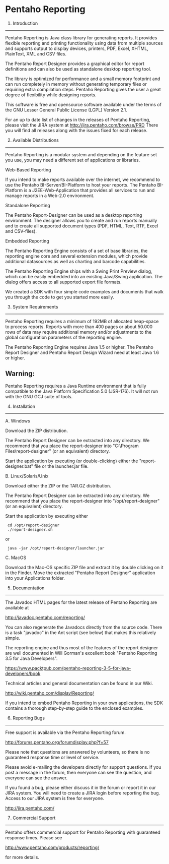Pentaho Reporting
=================


1. Introduction
---------------

Pentaho Reporting is Java class library for generating reports. It provides
flexible reporting and printing functionality using data from multiple sources
and supports output to display devices, printers, PDF, Excel, XHTML,
PlainText, XML and CSV files.

The Pentaho Report Designer provides a graphical editor for report definitions
and can also be used as standalone desktop reporting tool.

The library is optimized for performance and a small memory footprint and
can run completely in memory without generating temporary files or requiring
extra compilation steps. Pentaho Reporting gives the user a great degree of
flexibility while designing reports.

This software is free and opensource software available under the
terms of the GNU Lesser General Public License (LGPL) Version 2.1.

For an up to date list of changes in the releases of Pentaho Reporting,
please visit the JIRA system at http://jira.pentaho.com/browse/PRD
There you will find all releases along with the issues fixed for each
release.


2. Available Distributions
--------------------------

Pentaho Reporting is a modular system and depending on the feature set you
use, you may need a different set of applications or libraries.


Web-Based Reporting

If you intend to make reports available over the internet, we recommend to
use the Pentaho BI-Server/BI-Platform to host your reports. The Pentaho
BI-Platform is a J2EE-Web-Application that provides all services to run and
manage reports in a Web-2.0 environment.


Standalone Reporting

The Pentaho Report-Designer can be used as a desktop reporting environment.
The designer allows you to create and run reports manually and to create all
supported document types (PDF, HTML, Text, RTF, Excel and CSV-files).


Embedded Reporting

The Pentaho Reporting Engine consists of a set of base libraries, the
reporting engine core and several extension modules, which provide
additional datasources as well as charting and barcode capabilities.

The Pentaho Reporting Engine ships with a Swing Print Preview dialog, which
can be easily embedded into an existing Java/Swing application. The dialog
offers access to all supported export file formats.

We created a SDK with four simple code examples and documents that walk you
through the code to get you started more easily.


3. System Requirements
----------------------

Pentaho Reporting requires a minimum of 192MB of allocated heap-space to
process reports. Reports with more than 400 pages or about 50.000 rows of data
may require additional memory and/or adjustments to the global configuration
parameters of the reporting engine.

The Pentaho Reporting Engine requires Java 1.5 or higher. The Pentaho Report
Designer and Pentaho Report Design Wizard need at least Java 1.6 or higher.

  Warning:
  --------
  Pentaho Reporting requires a Java Runtime environment that is fully
  compatible to the Java Platform Specification 5.0 (JSR-176). It will
  not run with the GNU GCJ suite of tools.


4. Installation
---------------

A. Windows

   Download the ZIP distribution.

   The Pentaho Report Designer can be extracted into any directory. We
   recommend that you place the report-designer into
   "C:\Program Files\report-designer" (or an equivalent) directory.

   Start the application by executing (or double-clicking) either the
   "report-designer.bat" file or the launcher.jar file.

B. Linux/Solaris/Unix

   Download either the ZIP or the TAR.GZ distribution.

   The Pentaho Report Designer can be extracted into any directory. We
   recommend that you place the report-designer into
   "/opt/report-designer" (or an equivalent) directory.

   Start the application by executing either

     cd /opt/report-designer
     ./report-designer.sh

   or

     java -jar /opt/report-designer/launcher.jar

C. MacOS

   Download the Mac-OS specific ZIP file and extract it by double clicking
   on it in the Finder. Move the extracted "Pentaho Report Designer"
   application into your Applications folder.


5. Documentation
----------------

The Javadoc HTML pages for the latest release of Pentaho Reporting are
available at

  http://javadoc.pentaho.com/reporting/


You can also regenerate the Javadocs directly from the source code. There is
a task "javadoc" in the Ant script (see below) that makes this relatively
simple.

The reporting engine and thus most of the features of the report designer are
well documented in Will Gorman's excellent book "Pentaho Reporting 3.5 for
Java Developers".

  https://www.packtpub.com/pentaho-reporting-3-5-for-java-developers/book

Technical articles and general documentation can be found in our Wiki.

  http://wiki.pentaho.com/display/Reporting/

If you intend to embed Pentaho Reporting in your own applications, the SDK
contains a thorough step-by-step guide to the enclosed examples.


6. Reporting Bugs
-----------------
Free support is available via the Pentaho Reporting forum.

  http://forums.pentaho.org/forumdisplay.php?f=57

Please note that questions are answered by volunteers, so there is no
guaranteed response time or level of service.

Please avoid e-mailing the developers directly for support questions. If you
post a message in the forum, then everyone can see the question, and everyone
can see the answer.

If you found a bug, please either discuss it in the forum or report it in our
JIRA system. You will need to create a JIRA login before reporting the bug.
Access to our JIRA system is free for everyone.

  http://jira.pentaho.com/


7. Commercial Support
---------------------
Pentaho offers commercial support for Pentaho Reporting with guaranteed
response times. Please see

  http://www.pentaho.com/products/reporting/

for more details.

